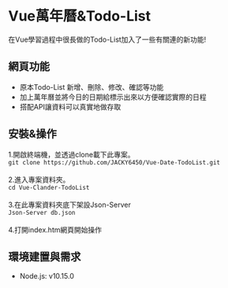 # Vue萬年曆&Todo-List
在Vue學習過程中很長做的Todo-List加入了一些有關連的新功能!
## 網頁功能
* 原本Todo-List 新增、刪除、修改、確認等功能
* 加上萬年曆並將今日的日期給標示出來以方便確認實際的日程
* 搭配API讓資料可以真實地做存取
## 安裝&操作
1.開啟終端機，並透過clone載下此專案。
<br>
`git clone https://github.com/JACKY6450/Vue-Date-TodoList.git`
<br><br>
2.進入專案資料夾。
<br>
`cd Vue-Clander-TodoList`
<br><br>
3.在此專案資料夾底下架設Json-Server
<br>
`Json-Server db.json`
<br><br>
4.打開index.htm網頁開始操作
## 環境建置與需求
* Node.js: v10.15.0
